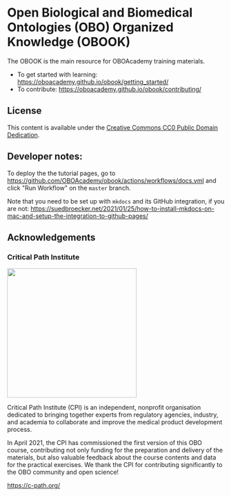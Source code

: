 # Open Biological and Biomedical Ontologies (OBO) Organized Knowledge (OBOOK)

The OBOOK is the main resource for OBOAcademy training materials.

- To get started with learning: https://oboacademy.github.io/obook/getting_started/
- To contribute: https://oboacademy.github.io/obook/contributing/

## License

This content is available under the [Creative Commons CC0 Public Domain Dedication](LICENSE).

## Developer notes:

To deploy the the tutorial pages, go to https://github.com/OBOAcademy/obook/actions/workflows/docs.yml and click "Run Workflow" on the `master` branch.

Note that you need to be set up with `mkdocs` and its GitHub integration, if you are not:
https://suedbroecker.net/2021/01/25/how-to-install-mkdocs-on-mac-and-setup-the-integration-to-github-pages/

## Acknowledgements

### Critical Path Institute
<img src="https://user-images.githubusercontent.com/7070631/122019745-049ee500-cdbc-11eb-9ed0-3ac3ca717d9b.png" data-canonical-src="https://user-images.githubusercontent.com/7070631/122019745-049ee500-cdbc-11eb-9ed0-3ac3ca717d9b.png" width="300" />

Critical Path Institute (CPI) is an independent, nonprofit organisation dedicated to bringing together experts from regulatory agencies, industry, and academia to collaborate and improve the medical product development process.

In April 2021, the CPI has commissioned the first version of this OBO course, contributing not only funding for the preparation and delivery of the materials, but also valuable feedback about the course contents and data for the practical exercises. We thank the CPI for contributing significantly to the OBO community and open science!

https://c-path.org/
